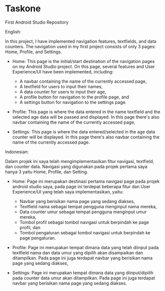 # Taskone
First Android Studio Repository

English:

In this project, I have implemented navigation features, textfields, and data counters. The navigation used in my first project consists of only 3 pages: Home, Profile, and Settings.
- Home: This page is the initial/start destination of the navigation pages on my Android Studio project. On this page, several features and User Experience/UI have been implemented, including:
   - A navbar containing the name of the currently accessed page,
   - A textfield for users to input their names,
   - A data counter for users to input their age,
   - A profile button for navigation to the profile page, and
   - A settings button for navigation to the settings page.

- Profile: This page is where the data entered in the name textfield and the selected age data will be passed and displayed.
  In this page there's also navbar containing the name of the currently accessed page,

- Settings: This page is where the data entered/selected in the age data counter will be displayed.
  In this page there's also navbar containing the name of the currently accessed page.


Indonesian:

Dalam projek ini saya telah mengimplementasikan fitur navigasi, textfield, dan counter data. Navigasi yang digunakan pada projek pertama saya hanya 3 yaitu Home, Profile, dan Setting.
-  Home: Page ini merupakan destinasi pertama navigasi page pada projek android studio saya, pada page ini terdepat beberapa fitur dan User Experience/UI yang telah saya implementasikan, yaitu:
    -  Navbar yang berisikan nama page yang sedang diakses,
    -  Textfield nama sebagai tempat pengguna menginput nama mereka,
    -  Data counter umur sebagai tempat pengguna menginput umur mereka,
    -  Tombol profil sebagai tombol navigasi untuk berpindah ke page profil, dan
    -  Tombol pengaturan sebagai tombol navigasi untuk berpindah ke page pengaturan.

-  Profile: Page ini merupakan tempat dimana data yang telah diinput pada textfield nama dan data umur yang dipilih akan disampaikan dan ditampilkan.
   Pada page ini juga terdapat navbar yang berisikan nama page yang sedang diakses,

-  Settings: Page ini merupakan tempat dimana data yang diinput/dipilih pada counter data umur akan ditampilkan.
   Pada page ini juga terdapat navbar yang berisikan nama page yang sedang diakses.
